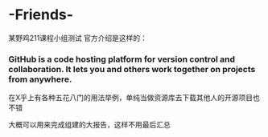 # -Friends-
某野鸡211课程小组测试
官方介绍是这样的：

### GitHub is a code hosting platform for version control and collaboration. It lets you and others work together on projects from anywhere.


在X乎上有各种五花八门的用法举例，单纯当做资源库去下载其他人的开源项目也不错


大概可以用来完成组建的大报告，这样不用最后汇总
